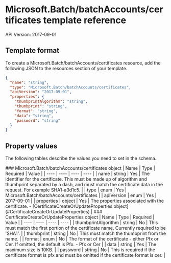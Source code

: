 # Microsoft.Batch/batchAccounts/certificates template reference
API Version: 2017-09-01
## Template format

To create a Microsoft.Batch/batchAccounts/certificates resource, add the following JSON to the resources section of your template.

```json
{
  "name": "string",
  "type": "Microsoft.Batch/batchAccounts/certificates",
  "apiVersion": "2017-09-01",
  "properties": {
    "thumbprintAlgorithm": "string",
    "thumbprint": "string",
    "format": "string",
    "data": "string",
    "password": "string"
  }
}
```
## Property values

The following tables describe the values you need to set in the schema.

<a id="Microsoft.Batch/batchAccounts/certificates" />
### Microsoft.Batch/batchAccounts/certificates object
|  Name | Type | Required | Value |
|  ---- | ---- | ---- | ---- |
|  name | string | Yes | The identifier for the certificate. This must be made up of algorithm and thumbprint separated by a dash, and must match the certificate data in the request. For example SHA1-a3d1c5. |
|  type | enum | Yes | Microsoft.Batch/batchAccounts/certificates |
|  apiVersion | enum | Yes | 2017-09-01 |
|  properties | object | Yes | The properties associated with the certificate. - [CertificateCreateOrUpdateProperties object](#CertificateCreateOrUpdateProperties) |


<a id="CertificateCreateOrUpdateProperties" />
### CertificateCreateOrUpdateProperties object
|  Name | Type | Required | Value |
|  ---- | ---- | ---- | ---- |
|  thumbprintAlgorithm | string | No | This must match the first portion of the certificate name. Currently required to be 'SHA1'. |
|  thumbprint | string | No | This must match the thumbprint from the name. |
|  format | enum | No | The format of the certificate - either Pfx or Cer. If omitted, the default is Pfx. - Pfx or Cer |
|  data | string | Yes | The maximum size is 10KB. |
|  password | string | No | This is required if the certificate format is pfx and must be omitted if the certificate format is cer. |

